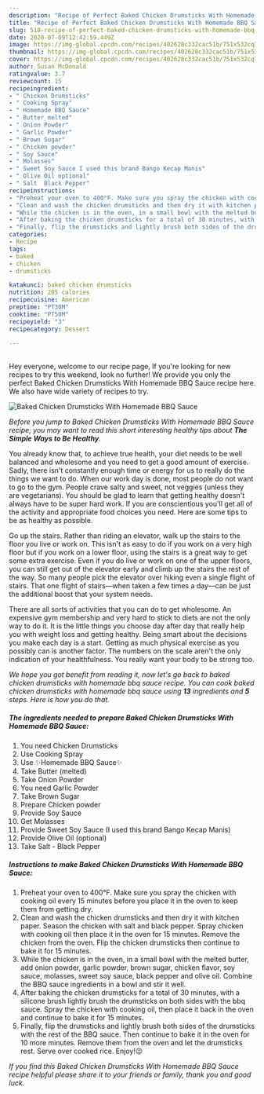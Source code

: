 ```yaml
---
description: "Recipe of Perfect Baked Chicken Drumsticks With Homemade BBQ Sauce"
title: "Recipe of Perfect Baked Chicken Drumsticks With Homemade BBQ Sauce"
slug: 518-recipe-of-perfect-baked-chicken-drumsticks-with-homemade-bbq-sauce
date: 2020-07-09T12:42:59.449Z
image: https://img-global.cpcdn.com/recipes/402628c332cac51b/751x532cq70/baked-chicken-drumsticks-with-homemade-bbq-sauce-recipe-main-photo.jpg
thumbnail: https://img-global.cpcdn.com/recipes/402628c332cac51b/751x532cq70/baked-chicken-drumsticks-with-homemade-bbq-sauce-recipe-main-photo.jpg
cover: https://img-global.cpcdn.com/recipes/402628c332cac51b/751x532cq70/baked-chicken-drumsticks-with-homemade-bbq-sauce-recipe-main-photo.jpg
author: Susan McDonald
ratingvalue: 3.7
reviewcount: 15
recipeingredient:
- " Chicken Drumsticks"
- " Cooking Spray"
- " Homemade BBQ Sauce"
- " Butter melted"
- " Onion Powder"
- " Garlic Powder"
- " Brown Sugar"
- " Chicken powder"
- " Soy Sauce"
- " Molasses"
- " Sweet Soy Sauce I used this brand Bango Kecap Manis"
- " Olive Oil optional"
- " Salt  Black Pepper"
recipeinstructions:
- "Preheat your oven to 400°F. Make sure you spray the chicken with cooking oil every 15 minutes before you place it in the oven to keep them from getting dry."
- "Clean and wash the chicken drumsticks and then dry it with kitchen paper. Season the chicken with salt and black pepper. Spray chicken with cooking oil then place it in the oven for 15 minutes. Remove the chicken from the oven. Flip the chicken drumsticks then continue to bake it for 15 minutes."
- "While the chicken is in the oven, in a small bowl with the melted butter, add onion powder, garlic powder, brown sugar, chicken flavor, soy sauce, molasses, sweet soy sauce, black pepper and olive oil. Combine the BBQ sauce ingredients in a bowl and stir it well."
- "After baking the chicken drumsticks for a total of 30 minutes, with a silicone brush lightly brush the drumsticks on both sides with the bbq sauce. Spray the chicken with cooking oil, then place it back in the oven and continue to bake it for 15 minutes."
- "Finally, flip the drumsticks and lightly brush both sides of the drumsticks with the rest of the BBQ sauce. Then continue to bake it in the oven for 10 more minutes. Remove them from the oven and let the drumsticks rest. Serve over cooked rice. Enjoy!😉"
categories:
- Recipe
tags:
- baked
- chicken
- drumsticks

katakunci: baked chicken drumsticks 
nutrition: 205 calories
recipecuisine: American
preptime: "PT30M"
cooktime: "PT50M"
recipeyield: "3"
recipecategory: Dessert

---
```

<br>
Hey everyone, welcome to our recipe page, If you're looking for new recipes to try this weekend, look no further! We provide you only the perfect Baked Chicken Drumsticks With Homemade BBQ Sauce recipe here. We also have wide variety of recipes to try.
<br>


![Baked Chicken Drumsticks With Homemade BBQ Sauce](https://img-global.cpcdn.com/recipes/402628c332cac51b/751x532cq70/baked-chicken-drumsticks-with-homemade-bbq-sauce-recipe-main-photo.jpg)

<i>Before you jump to Baked Chicken Drumsticks With Homemade BBQ Sauce recipe, you may want to read this short interesting healthy tips about <strong>The Simple Ways to Be Healthy</strong>.</i>

You already know that, to achieve true health, your diet needs to be well balanced and wholesome and you need to get a good amount of exercise. Sadly, there isn't constantly enough time or energy for us to really do the things we want to do. When our work day is done, most people do not want to go to the gym. People crave salty and sweet, not veggies (unless they are vegetarians). You should be glad to learn that getting healthy doesn't always have to be super hard work. If you are conscientious you'll get all of the activity and appropriate food choices you need. Here are some tips to be as healthy as possible.

Go up the stairs. Rather than riding an elevator, walk up the stairs to the floor you live or work on. This isn't as easy to do if you work on a very high floor but if you work on a lower floor, using the stairs is a great way to get some extra exercise. Even if you do live or work on one of the upper floors, you can still get out of the elevator early and climb up the stairs the rest of the way. So many people pick the elevator over hiking even a single flight of stairs. That one flight of stairs—when taken a few times a day—can be just the additional boost that your system needs. 

There are all sorts of activities that you can do to get wholesome. An expensive gym membership and very hard to stick to diets are not the only way to do it. It is the little things you choose day after day that really help you with weight loss and getting healthy. Being smart about the decisions you make each day is a start. Getting as much physical exercise as you possibly can is another factor. The numbers on the scale aren't the only indication of your healthfulness. You really want your body to be strong too. 


<i>We hope you got benefit from reading it, now let's go back to baked chicken drumsticks with homemade bbq sauce recipe. You can cook baked chicken drumsticks with homemade bbq sauce using <strong>13</strong> ingredients and <strong>5</strong> steps. Here is how you do that.
</i>

##### The ingredients needed to prepare Baked Chicken Drumsticks With Homemade BBQ Sauce:

1. You need  Chicken Drumsticks
1. Use  Cooking Spray
1. Use  ✨Homemade BBQ Sauce✨
1. Take  Butter (melted)
1. Take  Onion Powder
1. You need  Garlic Powder
1. Take  Brown Sugar
1. Prepare  Chicken powder
1. Provide  Soy Sauce
1. Get  Molasses
1. Provide  Sweet Soy Sauce (I used this brand Bango Kecap Manis)
1. Provide  Olive Oil (optional)
1. Take  Salt - Black Pepper


##### Instructions to make Baked Chicken Drumsticks With Homemade BBQ Sauce:

1. Preheat your oven to 400°F. Make sure you spray the chicken with cooking oil every 15 minutes before you place it in the oven to keep them from getting dry.
1. Clean and wash the chicken drumsticks and then dry it with kitchen paper. Season the chicken with salt and black pepper. Spray chicken with cooking oil then place it in the oven for 15 minutes. Remove the chicken from the oven. Flip the chicken drumsticks then continue to bake it for 15 minutes.
1. While the chicken is in the oven, in a small bowl with the melted butter, add onion powder, garlic powder, brown sugar, chicken flavor, soy sauce, molasses, sweet soy sauce, black pepper and olive oil. Combine the BBQ sauce ingredients in a bowl and stir it well.
1. After baking the chicken drumsticks for a total of 30 minutes, with a silicone brush lightly brush the drumsticks on both sides with the bbq sauce. Spray the chicken with cooking oil, then place it back in the oven and continue to bake it for 15 minutes.
1. Finally, flip the drumsticks and lightly brush both sides of the drumsticks with the rest of the BBQ sauce. Then continue to bake it in the oven for 10 more minutes. Remove them from the oven and let the drumsticks rest. Serve over cooked rice. Enjoy!😉


<i>If you find this Baked Chicken Drumsticks With Homemade BBQ Sauce recipe helpful please share it to your friends or family, thank you and good luck.</i>
